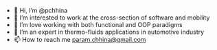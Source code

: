 - 👋 Hi, I’m @pchhina
- 👀 I’m interested to work at the cross-section of software and mobility
- 🌱 I’m love working with both functional and OOP paradigms
- 💞️ I’m an expert in thermo-fluids applications in automotive industry
- 📫 How to reach me param.chhina@gmail.com

<!---
pchhina/pchhina is a ✨ special ✨ repository because its `README.md` (this file) appears on your GitHub profile.
You can click the Preview link to take a look at your changes.
--->
